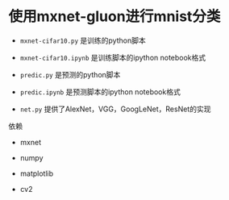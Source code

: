 # 使用mxnet-gluon进行mnist分类

* `mxnet-cifar10.py` 是训练的python脚本

* `mxnet-cifar10.ipynb` 是训练脚本的ipython notebook格式

* `predic.py` 是预测的python脚本

* `predic.ipynb` 是预测脚本的ipython notebook格式

* `net.py` 提供了AlexNet，VGG，GoogLeNet，ResNet的实现

依赖

* mxnet


* numpy
* matplotlib
* cv2

